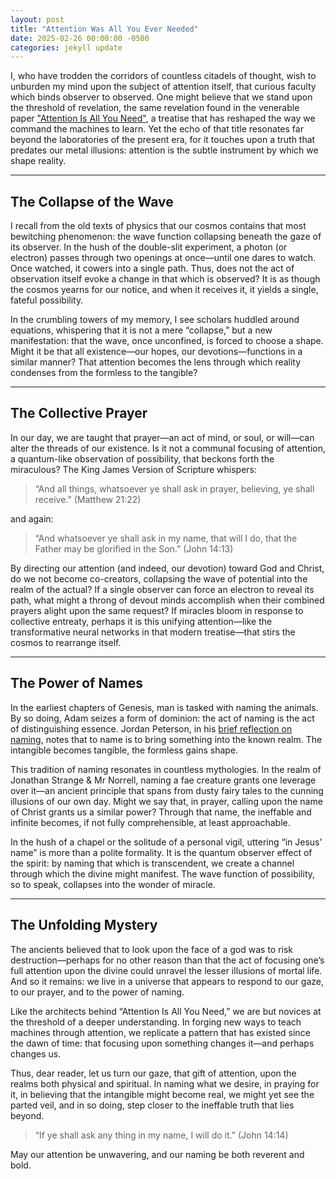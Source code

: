 ```yaml
---
layout: post
title: "Attention Was All You Ever Needed"
date: 2025-02-26 00:00:00 -0500
categories: jekyll update
---
```


I, who have trodden the corridors of countless citadels of thought, wish to unburden my mind upon the subject of attention itself, that curious faculty which binds observer to observed. One might believe that we stand upon the threshold of revelation, the same revelation found in the venerable paper ["Attention Is All You Need"](https://arxiv.org/abs/1706.03762), a treatise that has reshaped the way we command the machines to learn. Yet the echo of that title resonates far beyond the laboratories of the present era, for it touches upon a truth that predates our metal illusions: attention is the subtle instrument by which we shape reality.

---

## The Collapse of the Wave

I recall from the old texts of physics that our cosmos contains that most bewitching phenomenon: the wave function collapsing beneath the gaze of its observer. In the hush of the double-slit experiment, a photon (or electron) passes through two openings at once—until one dares to watch. Once watched, it cowers into a single path. Thus, does not the act of observation itself evoke a change in that which is observed? It is as though the cosmos yearns for our notice, and when it receives it, it yields a single, fateful possibility.

In the crumbling towers of my memory, I see scholars huddled around equations, whispering that it is not a mere “collapse,” but a new manifestation: that the wave, once unconfined, is forced to choose a shape. Might it be that all existence—our hopes, our devotions—functions in a similar manner? That attention becomes the lens through which reality condenses from the formless to the tangible?

---

## The Collective Prayer

In our day, we are taught that prayer—an act of mind, or soul, or will—can alter the threads of our existence. Is it not a communal focusing of attention, a quantum-like observation of possibility, that beckons forth the miraculous? The King James Version of Scripture whispers:

> “And all things, whatsoever ye shall ask in prayer, believing, ye shall receive.” (Matthew 21:22)

and again:

> “And whatsoever ye shall ask in my name, that will I do, that the Father may be glorified in the Son.” (John 14:13)

By directing our attention (and indeed, our devotion) toward God and Christ, do we not become co-creators, collapsing the wave of potential into the realm of the actual? If a single observer can force an electron to reveal its path, what might a throng of devout minds accomplish when their combined prayers alight upon the same request? If miracles bloom in response to collective entreaty, perhaps it is this unifying attention—like the transformative neural networks in that modern treatise—that stirs the cosmos to rearrange itself.

---

## The Power of Names

In the earliest chapters of Genesis, man is tasked with naming the animals. By so doing, Adam seizes a form of dominion: the act of naming is the act of distinguishing essence. Jordan Peterson, in his [brief reflection on naming](https://www.youtube.com/shorts/VHMH7QuE-zE), notes that to name is to bring something into the known realm. The intangible becomes tangible, the formless gains shape.

This tradition of naming resonates in countless mythologies. In the realm of Jonathan Strange & Mr Norrell, naming a fae creature grants one leverage over it—an ancient principle that spans from dusty fairy tales to the cunning illusions of our own day. Might we say that, in prayer, calling upon the name of Christ grants us a similar power? Through that name, the ineffable and infinite becomes, if not fully comprehensible, at least approachable.

In the hush of a chapel or the solitude of a personal vigil, uttering “in Jesus’ name” is more than a polite formality. It is the quantum observer effect of the spirit: by naming that which is transcendent, we create a channel through which the divine might manifest. The wave function of possibility, so to speak, collapses into the wonder of miracle.

---

## The Unfolding Mystery

The ancients believed that to look upon the face of a god was to risk destruction—perhaps for no other reason than that the act of focusing one’s full attention upon the divine could unravel the lesser illusions of mortal life. And so it remains: we live in a universe that appears to respond to our gaze, to our prayer, and to the power of naming.

Like the architects behind “Attention Is All You Need,” we are but novices at the threshold of a deeper understanding. In forging new ways to teach machines through attention, we replicate a pattern that has existed since the dawn of time: that focusing upon something changes it—and perhaps changes us.

Thus, dear reader, let us turn our gaze, that gift of attention, upon the realms both physical and spiritual. In naming what we desire, in praying for it, in believing that the intangible might become real, we might yet see the parted veil, and in so doing, step closer to the ineffable truth that lies beyond.

> “If ye shall ask any thing in my name, I will do it.” (John 14:14)

May our attention be unwavering, and our naming be both reverent and bold.
